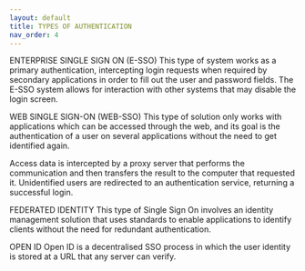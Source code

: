 ```yaml
---
layout: default
title: TYPES OF AUTHENTICATION
nav_order: 4
---
```


ENTERPRISE SINGLE SIGN ON (E-SSO)
This type of system works as a primary authentication, intercepting login requests when required by secondary applications in order to fill out the user and password fields. The E-SSO system allows for interaction with other systems that may disable the login screen.

WEB SINGLE SIGN-ON (WEB-SSO)
This type of solution only works with applications which can be accessed through the web, and its goal is the authentication of a user on several applications without the need to get identified again.

Access data is intercepted by a proxy server that performs the communication and then transfers the result to the computer that requested it. Unidentified users are redirected to an authentication service, returning a successful login.

FEDERATED IDENTITY
This type of Single Sign On involves an identity management solution that uses standards to enable applications to identify clients without the need for redundant authentication.

OPEN ID
Open ID is a decentralised SSO process in which the user identity is stored at a URL that any server can verify.
